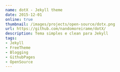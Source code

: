 ```yaml
---
name: dotX - Jekyll theme
date: 2015-12-01
online: true
thumbnail: /images/projects/open-source/dotx.png
url: https://github.com/nandomoreirame/dotX/
description: Tema simples e clean para Jekyll
tags:
- Jekyll
- FreeTheme
- Blogging
- GithubPages
- OpenSource
---
```

